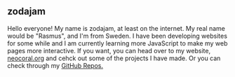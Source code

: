 ## zodajam
Hello everyone! My name is zodajam, at least on the internet. My real name would be "Rasmus", and I'm from Sweden.
I have been developing websites for some while and I am currently learning more JavaScript to make my web pages more interactive.
If you want, you can head over to my website, <a href="https://neocoral.org">neocoral.org</a> and cehck out some of the projects I have made.
Or you can check through my <a href="https://github.com/zodajam?tab=repositories">GitHub Repos.</a>
